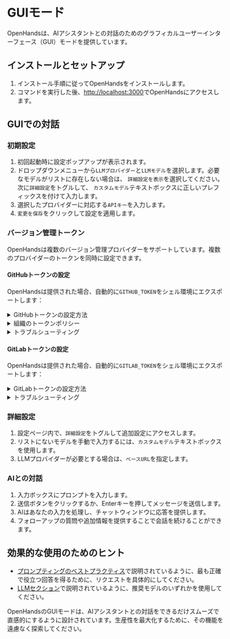 # GUIモード

OpenHandsは、AIアシスタントとの対話のためのグラフィカルユーザーインターフェース（GUI）モードを提供しています。

## インストールとセットアップ

1. インストール手順に従ってOpenHandsをインストールします。
2. コマンドを実行した後、[http://localhost:3000](http://localhost:3000)でOpenHandsにアクセスします。

## GUIでの対話

### 初期設定

1. 初回起動時に設定ポップアップが表示されます。
2. ドロップダウンメニューから`LLMプロバイダー`と`LLMモデル`を選択します。必要なモデルがリストに存在しない場合は、
   `詳細設定を表示`を選択してください。次に`詳細設定`をトグルして、
   `カスタムモデル`テキストボックスに正しいプレフィックスを付けて入力します。
3. 選択したプロバイダーに対応する`APIキー`を入力します。
4. `変更を保存`をクリックして設定を適用します。

### バージョン管理トークン

OpenHandsは複数のバージョン管理プロバイダーをサポートしています。複数のプロバイダーのトークンを同時に設定できます。

#### GitHubトークンの設定

OpenHandsは提供された場合、自動的に`GITHUB_TOKEN`をシェル環境にエクスポートします：

<details>
  <summary>GitHubトークンの設定方法</summary>

  1. **個人アクセストークン（PAT）の生成**：
   - GitHubで、設定 > 開発者設定 > 個人アクセストークン > トークン（クラシック）に移動します。
   - **新しいトークン（クラシック）**
     - 必要なスコープ：
     - `repo`（プライベートリポジトリの完全な制御）
   - **細かい権限を持つトークン**
     - すべてのリポジトリ（特定のリポジトリを選択することもできますが、リポジトリ検索の結果に影響します）
     - 最小限の権限（検索用に`メタデータ = 読み取り専用`、ブランチ作成用に`プルリクエスト = 読み取りと書き込み`および`コンテンツ = 読み取りと書き込み`を選択）
  2. **OpenHandsにトークンを入力**：
   - 設定ボタン（歯車アイコン）をクリックします。
   - `GitHubトークン`フィールドにトークンを貼り付けます。
   - `保存`をクリックして変更を適用します。
</details>

<details>
  <summary>組織のトークンポリシー</summary>

  組織のリポジトリを扱う場合、追加の設定が必要な場合があります：

  1. **組織の要件を確認**：
   - 組織の管理者は特定のトークンポリシーを強制する場合があります。
   - 一部の組織では、SSOが有効になっているトークンの作成が必要です。
   - 組織の[トークンポリシー設定](https://docs.github.com/en/organizations/managing-programmatic-access-to-your-organization/setting-a-personal-access-token-policy-for-your-organization)を確認してください。
  2. **組織へのアクセスを確認**：
   - GitHubのトークン設定に移動します。
   - `組織アクセス`の下で組織を探します。
   - 必要に応じて、組織の横にある`SSOを有効にする`をクリックします。
   - SSO認証プロセスを完了します。
</details>

<details>
  <summary>トラブルシューティング</summary>

  一般的な問題と解決策：

  - **トークンが認識されない**：
     - トークンが設定に正しく保存されていることを確認します。
     - トークンが期限切れになっていないか確認します。
     - トークンに必要なスコープがあることを確認します。
     - トークンを再生成してみてください。

  - **組織アクセスが拒否された**：
     - SSOが必要だが有効になっていないか確認します。
     - 組織のメンバーシップを確認します。
     - トークンポリシーがアクセスをブロックしている場合は、組織の管理者に連絡してください。

  - **トークンが機能するか確認**：
     - トークンが有効な場合、アプリは緑色のチェックマークを表示します。
     - リポジトリにアクセスして権限を確認してみてください。
     - ブラウザのコンソールでエラーメッセージを確認してください。
</details>

#### GitLabトークンの設定

OpenHandsは提供された場合、自動的に`GITLAB_TOKEN`をシェル環境にエクスポートします：

<details>
  <summary>GitLabトークンの設定方法</summary>

  1. **個人アクセストークン（PAT）の生成**：
   - GitLabで、ユーザー設定 > アクセストークンに移動します。
   - 以下のスコープを持つ新しいトークンを作成します：
     - `api`（APIアクセス）
     - `read_user`（ユーザー情報の読み取り）
     - `read_repository`（リポジトリの読み取り）
     - `write_repository`（リポジトリの書き込み）
   - 有効期限を設定するか、期限なしトークンの場合は空白のままにします。
  2. **OpenHandsにトークンを入力**：
   - 設定ボタン（歯車アイコン）をクリックします。
   - `GitLabトークン`フィールドにトークンを貼り付けます。
   - セルフホスト型GitLabを使用している場合は、GitLabインスタンスのURLを入力します。
   - `保存`をクリックして変更を適用します。
</details>

<details>
  <summary>トラブルシューティング</summary>

  一般的な問題と解決策：

  - **トークンが認識されない**：
     - トークンが設定に正しく保存されていることを確認します。
     - トークンが期限切れになっていないか確認します。
     - トークンに必要なスコープがあることを確認します。
     - セルフホスト型インスタンスの場合、正しいインスタンスURLを確認します。

  - **アクセスが拒否された**：
     - プロジェクトのアクセス権限を確認します。
     - トークンに必要なスコープがあるか確認します。
     - グループ/組織のリポジトリの場合、適切なアクセス権があることを確認します。
</details>

### 詳細設定

1. 設定ページ内で、`詳細設定`をトグルして追加設定にアクセスします。
2. リストにないモデルを手動で入力するには、`カスタムモデル`テキストボックスを使用します。
3. LLMプロバイダーが必要とする場合は、`ベースURL`を指定します。

### AIとの対話

1. 入力ボックスにプロンプトを入力します。
2. 送信ボタンをクリックするか、Enterキーを押してメッセージを送信します。
3. AIはあなたの入力を処理し、チャットウィンドウに応答を提供します。
4. フォローアップの質問や追加情報を提供することで会話を続けることができます。

## 効果的な使用のためのヒント

- [プロンプティングのベストプラクティス](../prompting/prompting-best-practices)で説明されているように、最も正確で役立つ回答を得るために、リクエストを具体的にしてください。
- [LLMセクション](usage/llms/llms.md)で説明されているように、推奨モデルのいずれかを使用してください。

OpenHandsのGUIモードは、AIアシスタントとの対話をできるだけスムーズで直感的にするように設計されています。生産性を最大化するために、その機能を遠慮なく探索してください。